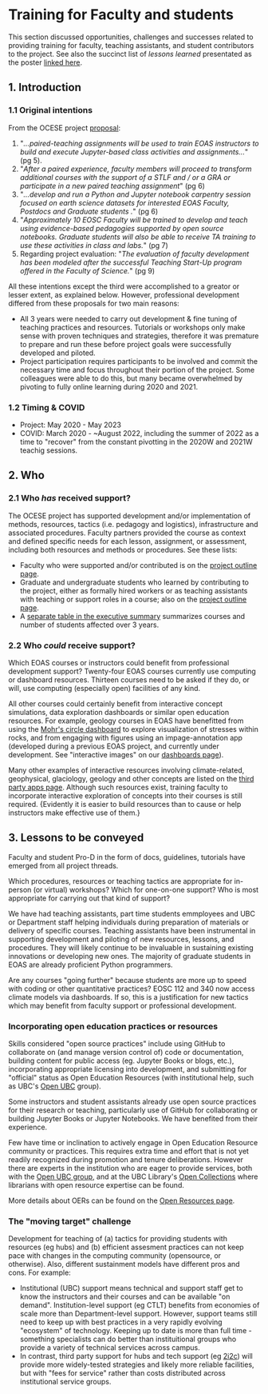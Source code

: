 # Training for Faculty and students

This section discussed opportunities, challenges and successes related to providing training for faculty, teaching assistants, and student contributors to the project. See also the succinct list of *lessons learned*  presentated as the poster [linked here](https://cdn.serc.carleton.edu/files/earth_rendezvous/2023/program/posters/friday/lessons_learned_while_implementing_opensource_computational_tools_resources.pdf).

## 1. Introduction

### 1.1 Original intentions

From the OCESE project <a href="files\ocese_proposal_2019.pdf">proposal</a>:

1. "_...paired-teaching assignments will be used to train EOAS instructors to build and execute Jupyter-based class activities and assignments..._" (pg 5).
2. "_After a paired experience, faculty members will proceed to transform additional courses with the support of a STLF and / or a GRA or participate in a new paired teaching assignment_" (pg 6)
3. "_...develop and run a Python and Jupyter notebook carpentry session focused on earth science datasets for interested EOAS Faculty, Postdocs and Graduate students ._" (pg 6)
4. "_Approximately 10 EOSC Faculty will be trained to develop and teach using evidence-based pedagogies supported by open source notebooks. Graduate students will also be able to receive TA training to use these activities in class and labs._" (pg 7)
5. Regarding project evaluation: "_The evaluation of faculty development has been modeled after the successful Teaching Start-Up program offered in the Faculty of Science._" (pg 9)

All these intentions except the third were accomplished to a greator or lesser extent, as explained below. However, professional development differed from these proposals for two main reasons:

* All 3 years were needed to carry out development & fine tuning of teaching practices and resources. Tutorials or workshops only make sense with proven techniques and strategies, therefore it was premature to prepare and run these before project goals were successfully developed and piloted.
* Project participation requires participants to be involved and commit the necessary time and focus throughout their portion of the project. Some colleagues were able to do this, but many became overwhelmed by pivoting to fully online learning during 2020 and 2021.

### 1.2 Timing & COVID

* Project: May 2020 - May 2023
* COVID: March 2020 - ~August 2022, including the summer of 2022 as a time to "recover" from the constant pivotting in the 2020W and 2021W teachig sessions.

## 2. Who

### 2.1 Who *has* received support?

The OCESE project has supported development and/or implementation of methods, resources, tactics (i.e. pedagogy and logistics), infrastructure and associated procedures. Faculty partners provided the course as context and defined specific needs for each lesson, assignment, or assessment, including both resources and methods or procedures. See these lists:

* Faculty who were supported and/or contributed is on the [project outline page](project-outline.md).
* Graduate and undergraduate students who learned by contributing to the project, either as formally hired workers or as teaching assistants with teaching or support roles in a course; also on the [project outline page](project-outline.md).
* A [separate table in the executive summary](execsum.md) summarizes courses and number of students affected over 3 years.

### 2.2 Who *could* receive support?

Which EOAS courses or instructors could benefit from professional development support? Twenty-four EOAS courses currently use computing or dashboard resources. Thirteen courses need to be asked if they do, or will, use computing (especially open) facilities of any kind.

All other courses could certainly benefit from interactive concept simulations, data exploration dashboards or similar open education resources. For example, geology courses in EOAS have benefitted from using the [Mohr's circle dashboard](dashboards.md) to explore visualization of stresses within rocks, and from engaging with figures using an impage-annotation app (developed during a previous EOAS project, and currently under development. See "interactive images" on our [dashboards page](dashboards.md)).

Many other examples of interactive resources involving climate-related, geophysical, glaciology, geology and other concepts are listed on the [third party apps page](refs-otherapps.md). Although such resources exist, training faculty to incorporate interactive exploration of concepts into their courses is still required. {Evidently it is easier to build resources than to cause or help instructors make effective use of them.}

## 3. Lessons to be conveyed

Faculty and student Pro-D in the form of docs, guidelines, tutorials have emerged from all project threads.

Which procedures, resources or teaching tactics are appropriate for in-person (or virtual) workshops? Which for one-on-one support? Who is most appropriate for carrying out that kind of support?

We have had teaching assistants, part time students emmployees and UBC or Department staff helping individuals during preparation of materials or delivery of specific courses. Teaching assistants have been instrumental in supporting development and piloting of new resources, lessons, and procedures. They will likely continue to be invaluable in sustaining existing innovations or developing new ones. The majority of graduate students in EOAS are already proficient Python programmers.

Are any courses "going further" because students are more up to speed with coding or other quantitative practices? EOSC 112 and 340 now access climate models via dashboards. If so, this is a justification for new tactics which may benefit from faculty support or professional development.

### Incorporating open education practices or resources

Skills considered "open source practices" include using GitHub to collaborate on (and manage version control of) code or documentation, building content for public access (eg. Jupyter Books or blogs, etc.), incorporating appropriate licensing into development, and submitting for "official" status as Open Education Resources (with institutional help, such as UBC's [Open UBC](https://open.ubc.ca/education/) group).

Some instructors and student assistants already use open source practices for their research or teaching, particularly use of GitHub for collaborating or building Jupyter Books or Jupyter Notebooks. We have benefited from their experience.

Few have time or inclination to actively engage in Open Education Resource community or practices. This requires extra time and effort that is not yet readily recognized during promotion and tenure deliberations. However there are experts in the institution who are eager to provide services, both with the [Open UBC group](https://open.ubc.ca/education/), and at the UBC Library's [Open Collections](https://open.library.ubc.ca/about) where librarians with open resource expertise can be found.

More details about OERs can be found on the [Open Resources page](oer.md).

### The "moving target" challenge

Development for teaching of (a) tactics for providing students with resources (eg hubs) and (b) efficient assesment practices can not keep pace with changes in the computing community (opensource, or otherwise). Also, different sustainment models have different pros and cons. For example:

* Institutional (UBC) support means technical and support staff get to know the instructors and their courses and can be available "on demand". Institution-level support (eg CTLT) benefits from economies of scale more than Department-level support. However, support teams still need to keep up with best practices in a very rapidly evolving "ecosystem" of technology. Keeping up to date is more than full time - something specialists can do better than instituitional groups who provide a variety of technical services across campus.
* In contrast, third party support for hubs and tech support (eg [2i2c](https://2i2c.org/)) will provide more widely-tested strategies and likely more reliable facilities, but with "fees for service" rather than costs distributed across institutional service groups.

